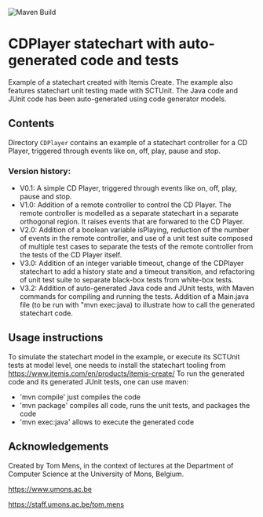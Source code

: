 ![Maven Build](https://github.com/ecos-umons/itemis-statecharts/actions/workflows/maven.yml/badge.svg)

# CDPlayer statechart with auto-generated code and tests

Example of a statechart created with Itemis Create. The example also features statechart unit testing made with SCTUnit. The Java code and JUnit code has been auto-generated using code generator models.

## Contents

Directory `CDPlayer` contains an example of a statechart controller for a CD Player, triggered through events like on, off, play, pause and stop.

### Version history:

* V0.1: A simple CD Player, triggered through events like on, off, play, pause and stop.
* V1.0: Addition of a remote controller to control the CD Player. The remote controller is modelled as a separate statechart in a separate orthogonal region. It raises events that are forwared to the CD Player.
* V2.0: Addition of a boolean variable isPlaying, reduction of the number of events in the remote controller, and use of a unit test suite composed of multiple test cases to separate the tests of the remote controller from the tests of the CD Player itself.
* V3.0: Addition of an integer variable timeout, change of the CDPlayer statechart to add a history state and a timeout transition, and refactoring of unit test suite to separate black-box tests from white-box tests.
* V3.2: Addition of auto-generated Java code and JUnit tests, with Maven commands for compiling and running the tests. Addition of a Main.java file (to be run with "mvn exec:java) to illustrate how to call the generated statechart code.

## Usage instructions
To simulate the statechart model in the example, or execute its SCTUnit tests at model level, one needs to install the statechart tooling from https://www.itemis.com/en/products/itemis-create/
To run the generated code and its generated JUnit tests, one can use maven:

* 'mvn compile' just compiles the code
* 'mvn package' compiles all code, runs the unit tests, and packages the code
* 'mvn exec:java' allows to execute the generated code 

## Acknowledgements

Created by Tom Mens, in the context of lectures at the Department of Computer Science at the University of Mons, Belgium.

https://www.umons.ac.be

https://staff.umons.ac.be/tom.mens

